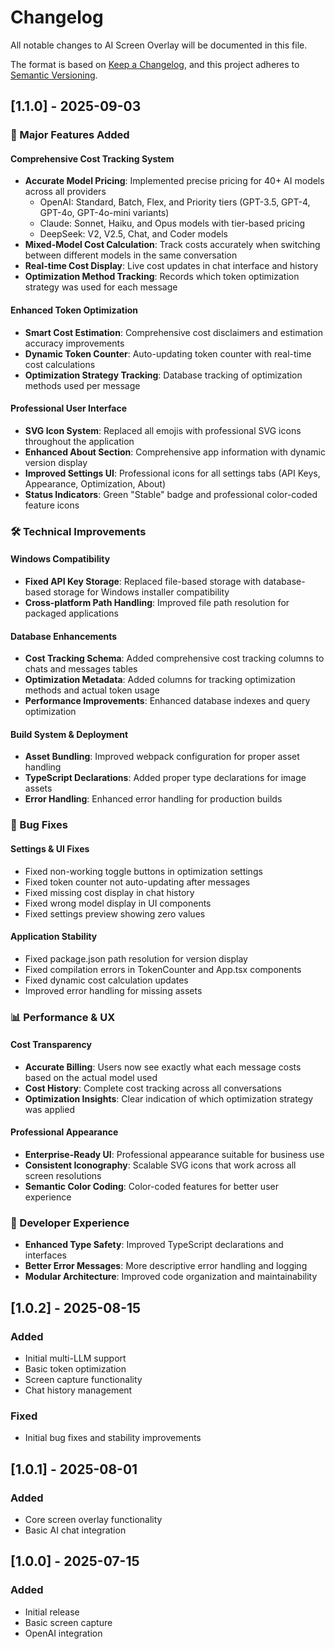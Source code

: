 # Changelog

All notable changes to AI Screen Overlay will be documented in this file.

The format is based on [Keep a Changelog](https://keepachangelog.com/en/1.0.0/),
and this project adheres to [Semantic Versioning](https://semver.org/spec/v2.0.0.html).

## [1.1.0] - 2025-09-03

### 🚀 Major Features Added

#### **Comprehensive Cost Tracking System**
- **Accurate Model Pricing**: Implemented precise pricing for 40+ AI models across all providers
  - OpenAI: Standard, Batch, Flex, and Priority tiers (GPT-3.5, GPT-4, GPT-4o, GPT-4o-mini variants)
  - Claude: Sonnet, Haiku, and Opus models with tier-based pricing
  - DeepSeek: V2, V2.5, Chat, and Coder models
- **Mixed-Model Cost Calculation**: Track costs accurately when switching between different models in the same conversation
- **Real-time Cost Display**: Live cost updates in chat interface and history
- **Optimization Method Tracking**: Records which token optimization strategy was used for each message

#### **Enhanced Token Optimization**
- **Smart Cost Estimation**: Comprehensive cost disclaimers and estimation accuracy improvements
- **Dynamic Token Counter**: Auto-updating token counter with real-time cost calculations
- **Optimization Strategy Tracking**: Database tracking of optimization methods used per message

#### **Professional User Interface**
- **SVG Icon System**: Replaced all emojis with professional SVG icons throughout the application
- **Enhanced About Section**: Comprehensive app information with dynamic version display
- **Improved Settings UI**: Professional icons for all settings tabs (API Keys, Appearance, Optimization, About)
- **Status Indicators**: Green "Stable" badge and professional color-coded feature icons

### 🛠️ Technical Improvements

#### **Windows Compatibility**
- **Fixed API Key Storage**: Replaced file-based storage with database-based storage for Windows installer compatibility
- **Cross-platform Path Handling**: Improved file path resolution for packaged applications

#### **Database Enhancements**
- **Cost Tracking Schema**: Added comprehensive cost tracking columns to chats and messages tables
- **Optimization Metadata**: Added columns for tracking optimization methods and actual token usage
- **Performance Improvements**: Enhanced database indexes and query optimization

#### **Build System & Deployment**
- **Asset Bundling**: Improved webpack configuration for proper asset handling
- **TypeScript Declarations**: Added proper type declarations for image assets
- **Error Handling**: Enhanced error handling for production builds

### 🐛 Bug Fixes

#### **Settings & UI Fixes**
- Fixed non-working toggle buttons in optimization settings
- Fixed token counter not auto-updating after messages
- Fixed missing cost display in chat history
- Fixed wrong model display in UI components
- Fixed settings preview showing zero values

#### **Application Stability**
- Fixed package.json path resolution for version display
- Fixed compilation errors in TokenCounter and App.tsx components
- Fixed dynamic cost calculation updates
- Improved error handling for missing assets

### 📊 Performance & UX

#### **Cost Transparency**
- **Accurate Billing**: Users now see exactly what each message costs based on the actual model used
- **Cost History**: Complete cost tracking across all conversations
- **Optimization Insights**: Clear indication of which optimization strategy was applied

#### **Professional Appearance**
- **Enterprise-Ready UI**: Professional appearance suitable for business use
- **Consistent Iconography**: Scalable SVG icons that work across all screen resolutions
- **Semantic Color Coding**: Color-coded features for better user experience

### 🔧 Developer Experience
- **Enhanced Type Safety**: Improved TypeScript declarations and interfaces
- **Better Error Messages**: More descriptive error handling and logging
- **Modular Architecture**: Improved code organization and maintainability

## [1.0.2] - 2025-08-15

### Added
- Initial multi-LLM support
- Basic token optimization
- Screen capture functionality
- Chat history management

### Fixed
- Initial bug fixes and stability improvements

## [1.0.1] - 2025-08-01

### Added
- Core screen overlay functionality
- Basic AI chat integration

## [1.0.0] - 2025-07-15

### Added
- Initial release
- Basic screen capture
- OpenAI integration
